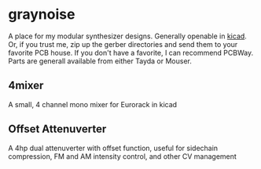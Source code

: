 # graynoise
A place for my modular synthesizer designs. Generally openable in [kicad](https://kicad.org/). Or, if you trust me, zip up the gerber directories and send them to your favorite PCB house. If you don't have a favorite, I can recommend PCBWay. Parts are generall available from either Tayda or Mouser.

## 4mixer
A small, 4 channel mono mixer for Eurorack in kicad

## Offset Attenuverter
A 4hp dual attenuverter with offset function, useful for sidechain compression, FM and AM intensity control, and other CV management
